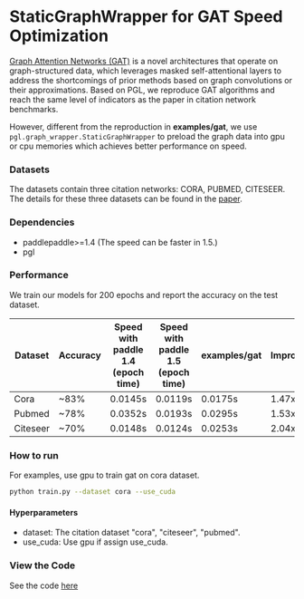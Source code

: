 # StaticGraphWrapper for GAT Speed Optimization

[Graph Attention Networks \(GAT\)](https://arxiv.org/abs/1710.10903) is a novel architectures that operate on graph-structured data, which leverages masked self-attentional layers to address the shortcomings of prior methods based on graph convolutions or their approximations. Based on PGL, we reproduce GAT algorithms and reach the same level of indicators as the paper in citation network benchmarks.

However, different from the reproduction in **examples/gat**, we use `pgl.graph_wrapper.StaticGraphWrapper` to preload the graph data into gpu or cpu memories which achieves better performance on speed.


### Datasets

The datasets contain three citation networks: CORA, PUBMED, CITESEER. The details for these three datasets can be found in the [paper](https://arxiv.org/abs/1609.02907).

### Dependencies

- paddlepaddle>=1.4 (The speed can be faster in 1.5.)
- pgl

### Performance

We train our models for 200 epochs and report the accuracy on the test dataset.


| Dataset | Accuracy | Speed with paddle 1.4 <br> (epoch time) | Speed with paddle 1.5 <br> (epoch time)| examples/gat | Improvement |
| --- | --- | --- |---| --- | --- |
| Cora | ~83% | 0.0145s | 0.0119s | 0.0175s | 1.47x |
| Pubmed | ~78% | 0.0352s | 0.0193s |0.0295s | 1.53x |
| Citeseer | ~70% | 0.0148s | 0.0124s |0.0253s | 2.04x |

### How to run

For examples, use gpu to train gat on cora dataset.
```sh
python train.py --dataset cora --use_cuda
```

#### Hyperparameters

- dataset: The citation dataset "cora", "citeseer", "pubmed".
- use_cuda: Use gpu if assign use_cuda. 

### View the Code

See the code [here](static_gat_examples_code.html)

